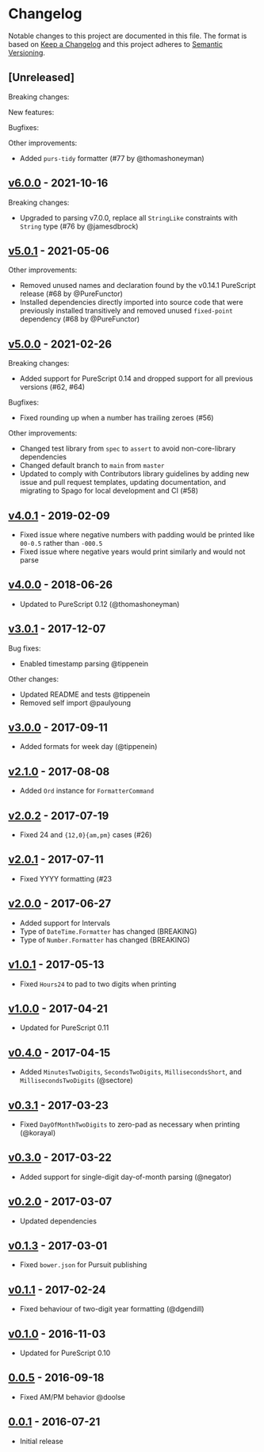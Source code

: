 # Changelog

Notable changes to this project are documented in this file. The format is based on [Keep a Changelog](https://keepachangelog.com/en/1.0.0/) and this project adheres to [Semantic Versioning](https://semver.org/spec/v2.0.0.html).

## [Unreleased]

Breaking changes:

New features:

Bugfixes:

Other improvements:
- Added `purs-tidy` formatter (#77 by @thomashoneyman)

## [v6.0.0](https://github.com/purescript-contrib/purescript-formatters/releases/tag/v6.0.0) - 2021-10-16

Breaking changes:
- Upgraded to parsing v7.0.0, replace all `StringLike` constraints with `String` type (#76 by @jamesdbrock)

## [v5.0.1](https://github.com/purescript-contrib/purescript-formatters/releases/tag/v5.0.1) - 2021-05-06

Other improvements:
- Removed unused names and declaration found by the v0.14.1 PureScript release (#68 by @PureFunctor)
- Installed dependencies directly imported into source code that were previously installed transitively and removed unused `fixed-point` dependency (#68 by @PureFunctor)

## [v5.0.0](https://github.com/purescript-contrib/purescript-formatters/releases/tag/v5.0.0) - 2021-02-26

Breaking changes:
- Added support for PureScript 0.14 and dropped support for all previous versions (#62, #64)

Bugfixes:
- Fixed rounding up when a number has trailing zeroes (#56)

Other improvements:
- Changed test library from `spec` to `assert` to avoid non-core-library dependencies
- Changed default branch to `main` from `master`
- Updated to comply with Contributors library guidelines by adding new issue and pull request templates, updating documentation, and migrating to Spago for local development and CI (#58)

## [v4.0.1](https://github.com/purescript-contrib/purescript-formatters/releases/tag/v4.0.1) - 2019-02-09

- Fixed issue where negative numbers with padding would be printed like `00-0.5` rather than `-000.5`
- Fixed issue where negative years would print similarly and would not parse

## [v4.0.0](https://github.com/purescript-contrib/purescript-formatters/releases/tag/v4.0.0) - 2018-06-26

- Updated to PureScript 0.12 (@thomashoneyman)

## [v3.0.1](https://github.com/purescript-contrib/purescript-formatters/releases/tag/v3.0.1) - 2017-12-07

Bug fixes:
- Enabled timestamp parsing @tippenein

Other changes:
- Updated README and tests @tippenein
- Removed self import @paulyoung

## [v3.0.0](https://github.com/purescript-contrib/purescript-formatters/releases/tag/v3.0.0) - 2017-09-11

- Added formats for week day (@tippenein)

## [v2.1.0](https://github.com/purescript-contrib/purescript-formatters/releases/tag/v2.1.0) - 2017-08-08

- Added `Ord` instance for `FormatterCommand`

## [v2.0.2](https://github.com/purescript-contrib/purescript-formatters/releases/tag/v2.0.2) - 2017-07-19

- Fixed 24 and `{12,0}{am,pm}` cases (#26)

## [v2.0.1](https://github.com/purescript-contrib/purescript-formatters/releases/tag/v2.0.1) - 2017-07-11

- Fixed YYYY formatting (#23

## [v2.0.0](https://github.com/purescript-contrib/purescript-formatters/releases/tag/v2.0.0) - 2017-06-27

- Added support for Intervals
- Type of `DateTime.Formatter` has changed (BREAKING)
- Type of `Number.Formatter` has changed (BREAKING)

## [v1.0.1](https://github.com/purescript-contrib/purescript-formatters/releases/tag/v1.0.1) - 2017-05-13

- Fixed `Hours24` to pad to two digits when printing

## [v1.0.0](https://github.com/purescript-contrib/purescript-formatters/releases/tag/v1.0.0) - 2017-04-21

- Updated for PureScript 0.11

## [v0.4.0](https://github.com/purescript-contrib/purescript-formatters/releases/tag/v0.4.0) - 2017-04-15

- Added `MinutesTwoDigits`, `SecondsTwoDigits`, `MillisecondsShort`, and `MillisecondsTwoDigits` (@sectore)

## [v0.3.1](https://github.com/purescript-contrib/purescript-formatters/releases/tag/v0.3.1) - 2017-03-23

- Fixed `DayOfMonthTwoDigits` to zero-pad as necessary when printing (@korayal)

## [v0.3.0](https://github.com/purescript-contrib/purescript-formatters/releases/tag/v0.3.0) - 2017-03-22

- Added support for single-digit day-of-month parsing (@negator)

## [v0.2.0](https://github.com/purescript-contrib/purescript-formatters/releases/tag/v0.2.0) - 2017-03-07

- Updated dependencies

## [v0.1.3](https://github.com/purescript-contrib/purescript-formatters/releases/tag/v0.1.3) - 2017-03-01

- Fixed `bower.json` for Pursuit publishing

## [v0.1.1](https://github.com/purescript-contrib/purescript-formatters/releases/tag/v0.1.1) - 2017-02-24

- Fixed behaviour of two-digit year formatting (@dgendill)

## [v0.1.0](https://github.com/purescript-contrib/purescript-formatters/releases/tag/v0.1.0) - 2016-11-03

- Updated for PureScript 0.10

## [0.0.5](https://github.com/purescript-contrib/purescript-formatters/releases/tag/0.0.5) - 2016-09-18

- Fixed AM/PM behavior @doolse

## [0.0.1](https://github.com/purescript-contrib/purescript-formatters/releases/tag/0.0.1) - 2016-07-21

- Initial release
